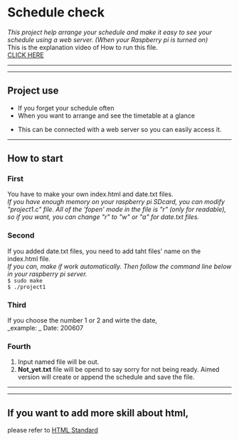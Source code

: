 # Schedule check
_This project help arrange your schedule and make it easy to see your schedule using a web server.
(When your Raspberry pi is turned on)_  
This is the explanation video of How to run this file.  
[CLICK HERE](https://youtu.be/sHuwkQcBJ_M)
__________
**********

## Project use
- If you forget your schedule often
- When you want to arrange and see the timetable at a glance
* This can be connected with a web server so you can easily access it.
__________

## How to start
### **First**
You have to make your own index.html and date.txt files.  
_If you have enough memory on your raspberry pi SDcard, you can modify "project1.c" file.
All of the 'fopen' mode in the file is "r" (only for readable), so if you want, 
you can change "r" to "w" or "a" for date.txt files._
### **Second**  
If you added date.txt files, you need to add taht files' name on the index.html file.  
_If you can, make if work automatically. Then follow the command line below in your raspberry pi server._  
     `$ sudo make`  
     `$ ./project1`  
### **Third**  
If you choose the number 1 or 2 and wirte the date,  
_example: _
           Date: 200607
### **Fourth**  
1. Input named file will be out.
2. **Not_yet.txt** file will be opend to say sorry for not being ready.
Aimed version will create or append the schedule and save the file.
__________
**********
## If you want to add more skill about html,
please refer to [HTML Standard](https://html.spec.whatwg.org)
